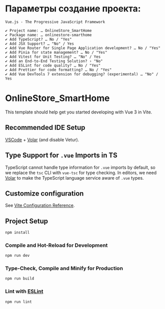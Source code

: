 # Параметры создание проекта:

```
Vue.js - The Progressive JavaScript Framework

✔ Project name: … OnlineStore_SmartHome
✔ Package name: … onlinestore-smarthome
✔ Add TypeScript? … No / "Yes"
✔ Add JSX Support? … "No" / Yes
✔ Add Vue Router for Single Page Application development? … No / "Yes"
✔ Add Pinia for state management? … No / "Yes"
✔ Add Vitest for Unit Testing? … "No" / Yes
✔ Add an End-to-End Testing Solution? › "No"
✔ Add ESLint for code quality? … No / "Yes"
✔ Add Prettier for code formatting? … No / "Yes"
✔ Add Vue DevTools 7 extension for debugging? (experimental) … "No" / Yes
```

# OnlineStore_SmartHome

This template should help get you started developing with Vue 3 in Vite.

## Recommended IDE Setup

[VSCode](https://code.visualstudio.com/) + [Volar](https://marketplace.visualstudio.com/items?itemName=Vue.volar) (and disable Vetur).

## Type Support for `.vue` Imports in TS

TypeScript cannot handle type information for `.vue` imports by default, so we replace the `tsc` CLI with `vue-tsc` for type checking. In editors, we need [Volar](https://marketplace.visualstudio.com/items?itemName=Vue.volar) to make the TypeScript language service aware of `.vue` types.

## Customize configuration

See [Vite Configuration Reference](https://vite.dev/config/).

## Project Setup

```sh
npm install
```

### Compile and Hot-Reload for Development

```sh
npm run dev
```

### Type-Check, Compile and Minify for Production

```sh
npm run build
```

### Lint with [ESLint](https://eslint.org/)

```sh
npm run lint
```
